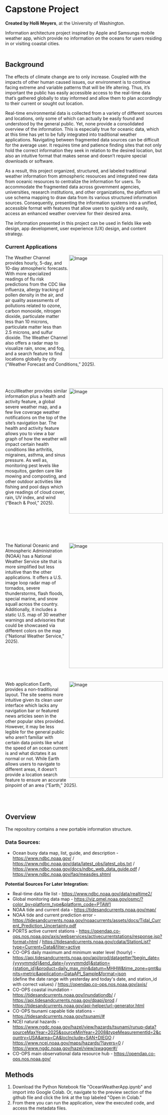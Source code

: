 # Capstone Project

**Created by Holli Meyers**, at the University of Washington.

Information architecture project inspired by Apple and Samsungs mobile weather app, which provide no information on the oceans for users residing in or visiting coastal cities. <br/><br/>


## Background

The effects of climate change are to only increase. Coupled with the impacts of other human caused issues, our environment is to continue facing extreme and variable patterns that will be life altering. Thus, it’s important the public has easily accessible access to the real-time data that’s gathered globally to stay informed and allow them to plan accordingly to their current or sought out location.

Real-time environmental data is collected from a variety of different sources and locations, only some of which can actually be easily found and understood by the general public. Yet, none provide a consolidated overview of the information. This is especially true for oceanic data, which at this time has yet to be fully integrated into traditional weather applications. Navigating between fragmented data sources can be difficult for the average user. It requires time and patience finding sites that not only hold the correct information they seek in relation to the desired location, but also an intuitive format that makes sense and doesn’t require special downloads or software.

As a result, this project organized, structured, and labeled traditional weather information from atmospheric resources and integrated new data from oceanic resources to centralize the information for users. To accommodate the fragmented data across government agencies, universities, research institutions, and other organizations, the platform will use schema mapping to draw data from its various structured information sources. Consequently, presenting the information systems into a unified, accessible format with features that allow users to quickly and easily, access an enhanced weather overview for their desired area.

The information presented in this project can be used in fields like web design, app development, user experience (UX) design, and content strategy.


### Current Applications

<img align="right" width="300" height="330" alt="Image" src="https://github.com/user-attachments/assets/4586b5aa-3417-4062-8d67-077be8ddb54e" />
The Weather Channel provides hourly, 5-day, and 10-day atmospheric forecasts. With more specialized readings of flu risk predictions from the CDC like influenza, allergy tracking of pollen density in the air, and air quality assessments of pollutions related to ozone, carbon monoxide, nitrogen dioxide, particulate matter less than 10 microns, particulate matter less than 2.5 microns, and sulfur dioxide. The Weather Channel also offers a radar map to visualize rain, snow, and fog, and a search feature to find locations globally by city (“Weather Forecast and Conditions,” 2025). <br/><br/><br/><br/><br/>

<img align="right" width="300" height="400" alt="Image" src="https://github.com/user-attachments/assets/58115b0e-3a15-46a6-bc4f-8ee1f9586946" />
AccuWeather provides similar information plus a health and activity feature, a global severe weather map, and a few live coverage weather notifications on the top of the site’s navigation bar. The health and activity feature allows you to view a bar graph of how the weather will impact certain health conditions like arthritis, migraines, asthma, and sinus pressure. As well as, monitoring pest levels like mosquitos, garden care like mowing and composting, and other outdoor activities like fishing and pool days which give readings of cloud cover, rain, UV index, and wind (“Beach & Pool,” 2025). <br/><br/><br/><br/><br/><br/><br/><br/>

<img align="right" width="300" height="400" alt="Image" src="https://github.com/user-attachments/assets/3a945041-fbf5-4b49-8c23-090c5211c32b" />
The National Oceanic and Atmospheric Administration (NOAA)  has a National Weather Service site that is more simplified but less intuitive than the other applications. It offers a U.S. image loop radar map of tornados, severe thunderstorms, flash floods, special marine, and snow squall across the country. Additionally, it includes a static U.S. map of 30 weather warnings and advisories that could be showcased via different colors on the map (“National Weather Service,” 2025). <br/><br/><br/><br/><br/><br/><br/><br/>

<img align="right" width="300" height="308" alt="Image" src="https://github.com/user-attachments/assets/3cdaa004-ac53-4097-b815-6292e5a70c6f" />
Web application Earth, provides a non-traditional layout. The site seems more intuitive given its clean user interface which lacks any navigation bar or featured news articles seen in the other popular sites provided. However, it may be less legible for the general public who aren’t familiar with certain data points like what the speed of an ocean current is and what dictates it as normal or not. While Earth allows users to navigate to different areas, it doesn’t provide a location search feature to ensure an accurate pinpoint of an area (“Earth,” 2025). <br/><br/><br/><br/>


## Overview
The repository contains a new portable information structure. <br/>

### Data Sources:
+ Ocean buoy data map, list, guide, and description - https://www.ndbc.noaa.gov/ / https://www.ndbc.noaa.gov/data/latest_obs/latest_obs.txt / https://www.ndbc.noaa.gov/docs/ndbc_web_data_guide.pdf / https://www.ndbc.noaa.gov/faq/measdes.shtml <br/>

**Potential Sources For Later Integration:**
+ Real-time data file list - https://www.ndbc.noaa.gov/data/realtime2/ <br/>
+ Global monitoring data map - https://viz.pmel.noaa.gov/osmc/?color_by=platform_type&platform_code=PTAW1 <br/>
+ NOAA tide and current data - https://tidesandcurrents.noaa.gov/map/ <br/>
+ NOAA tide and current prediction error - https://tidesandcurrents.noaa.gov/noaacurrents/assets/docs/Tidal_Current_Prediction_Uncertainty.pdf
+ PORTS active current stations - https://opendap.co-ops.nos.noaa.gov/axis/webservices/activecurrentstations/response.jsp?format=html / https://tidesandcurrents.noaa.gov/cdata/StationList?type=Current+Data&filter=active <br/>
+ CO-OPS daily maximum and minimum water level (hourly) - https://api.tidesandcurrents.noaa.gov/api/prod/datagetter?begin_date={yyyymmdd}&end_date={yyyymmdd}&station={station_id}&product=daily_max_min&datum=MHHW&time_zone=gmt&units=metric&application=DataAPI_Sample&format=json <br/>(define the date range with yesterday and today's date, and station_id with correct values) / https://opendap.co-ops.nos.noaa.gov/axis/ <br/>
+ CO-OPS coastal inundation - https://tidesandcurrents.noaa.gov/inundationdb/ / https://api.tidesandcurrents.noaa.gov/dpapi/prod / https://tidesandcurrents.noaa.gov/api-helper/url-generator.html <br/>
+ CO-OPS tsunami capable tide stations - https://tidesandcurrents.noaa.gov/tsunami/# <br/>
+ NCEI natural hazards - https://www.ngdc.noaa.gov/hazel/view/hazards/tsunami/runup-data?sourceMaxYear=2025&sourceMinYear=2008&typeMeasurementId=2&country=USA&area=CA&locInclude=SAN+DIEGO / https://www.ncei.noaa.gov/maps/hazards/?layers=0 / https://www.ngdc.noaa.gov/hazel/view/swagger#/ <br/>
+ CO-OPS main observational data resource hub - https://opendap.co-ops.nos.noaa.gov/ <br/>

## Methods
1. Download the Python Notebook file "OceanWeatherApp.ipynb" and import into Google Colab. Or, navigate to the preview section of the github file and click the link at the top labeled "Open in Colab."
2. From there you can run the application, view the executed code, and access the metadata files.
